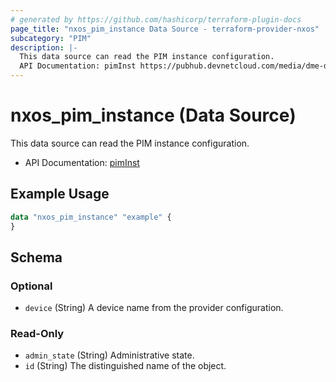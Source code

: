 ```yaml
---
# generated by https://github.com/hashicorp/terraform-plugin-docs
page_title: "nxos_pim_instance Data Source - terraform-provider-nxos"
subcategory: "PIM"
description: |-
  This data source can read the PIM instance configuration.
  API Documentation: pimInst https://pubhub.devnetcloud.com/media/dme-docs-10-2-2/docs/Layer%203/pim:Inst/
---
```


# nxos_pim_instance (Data Source)

This data source can read the PIM instance configuration.

- API Documentation: [pimInst](https://pubhub.devnetcloud.com/media/dme-docs-10-2-2/docs/Layer%203/pim:Inst/)

## Example Usage

```terraform
data "nxos_pim_instance" "example" {
}
```

<!-- schema generated by tfplugindocs -->
## Schema

### Optional

- `device` (String) A device name from the provider configuration.

### Read-Only

- `admin_state` (String) Administrative state.
- `id` (String) The distinguished name of the object.
